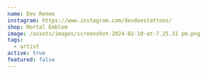 ```yaml
---
name: Dev Renee
instagram: https://www.instagram.com/devdoestattoos/
shop: Mortal Emblem
image: /assets/images/screenshot-2024-02-10-at-7.25.31 pm.png
tags:
  - artist
active: true
featured: false
---
```

